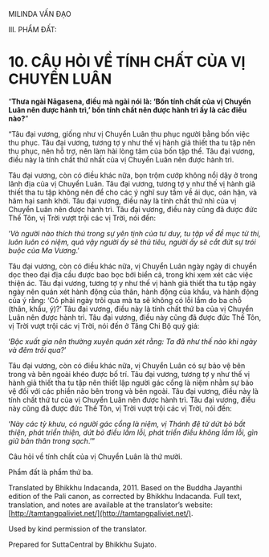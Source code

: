  

MILINDA VẤN ĐẠO

III. PHẨM ĐẤT:

# 10\. CÂU HỎI VỀ TÍNH CHẤT CỦA VỊ CHUYỂN LUÂN

“**Thưa ngài Nāgasena, điều mà ngài nói là: ‘Bốn tính chất của vị Chuyển Luân nên được hành trì,’ bốn tính chất nên được hành trì ấy là các điều nào?**”

“Tâu đại vương, giống như vị Chuyển Luân thu phục người bằng bốn việc thu phục. Tâu đại vương, tương tợ y như thế vị hành giả thiết tha tu tập nên thu phục, nên hỗ trợ, nên làm hài lòng tâm của bốn tập thể. Tâu đại vương, điều này là tính chất thứ nhất của vị Chuyển Luân nên được hành trì.

Tâu đại vương, còn có điều khác nữa, bọn trộm cướp không nổi dậy ở trong lãnh địa của vị Chuyển Luân. Tâu đại vương, tương tợ y như thế vị hành giả thiết tha tu tập không nên để cho các ý nghĩ suy tầm về ái dục, oán hận, và hãm hại sanh khởi. Tâu đại vương, điều này là tính chất thứ nhì của vị Chuyển Luân nên được hành trì. Tâu đại vương, điều này cũng đã được đức Thế Tôn, vị Trời vượt trội các vị Trời, nói đến:

‘_Và người nào thích thú trong sự yên tịnh của tư duy, tu tập về đề mục tử thi, luôn luôn có niệm, quả vậy người ấy sẽ thủ tiêu, người ấy sẽ cắt đứt sự trói buộc của Ma Vương_.’

Tâu đại vương, còn có điều khác nữa, vị Chuyển Luân ngày ngày di chuyển dọc theo đại địa cầu được bao bọc bởi biển cả, trong khi xem xét các việc thiện ác. Tâu đại vương, tương tợ y như thế vị hành giả thiết tha tu tập ngày ngày nên quán xét hành động của thân, hành động của khẩu, và hành động của ý rằng: ‘Có phải ngày trôi qua mà ta sẽ không có lỗi lầm do ba chỗ (thân, khẩu, ý)?’ Tâu đại vương, điều này là tính chất thứ ba của vị Chuyển Luân nên được hành trì. Tâu đại vương, điều này cũng đã được đức Thế Tôn, vị Trời vượt trội các vị Trời, nói đến ở Tăng Chi Bộ quý giá:

‘_Bậc xuất gia nên thường xuyên quán xét rằng: Ta đã như thế nào khi ngày và đêm trôi qua?_’

Tâu đại vương, còn có điều khác nữa, vị Chuyển Luân có sự bảo vệ bên trong và bên ngoài khéo được bố trí. Tâu đại vương, tương tợ y như thế vị hành giả thiết tha tu tập nên thiết lập người gác cổng là niệm nhằm sự bảo vệ đối với các phiền não bên trong và bên ngoài. Tâu đại vương, điều này là tính chất thứ tư của vị Chuyển Luân nên được hành trì. Tâu đại vương, điều này cũng đã được đức Thế Tôn, vị Trời vượt trội các vị Trời, nói đến:

‘_Này các tỳ khưu, có người gác cổng là niệm, vị Thánh đệ tử dứt bỏ bất thiện, phát triển thiện, dứt bỏ điều lầm lỗi, phát triển điều không lầm lỗi, gìn giữ bản thân trong sạch_.’”

Câu hỏi về tính chất của vị Chuyển Luân là thứ mười.

Phẩm đất là phẩm thứ ba.

Translated by Bhikkhu Indacanda, 2011. Based on the Buddha Jayanthi edition of the Pali canon, as corrected by Bhikkhu Indacanda. Full text, translation, and notes are available at the translator’s website: [http://tamtangpaliviet.net/](http://tamtangpaliviet.net/).

Used by kind permission of the translator.

Prepared for SuttaCentral by Bhikkhu Sujato.